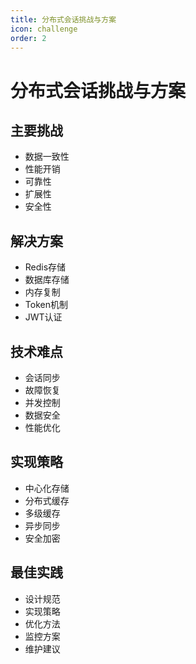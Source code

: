 ```yaml
---
title: 分布式会话挑战与方案
icon: challenge
order: 2
---
```


# 分布式会话挑战与方案

## 主要挑战
- 数据一致性
- 性能开销
- 可靠性
- 扩展性
- 安全性

## 解决方案
- Redis存储
- 数据库存储
- 内存复制
- Token机制
- JWT认证

## 技术难点
- 会话同步
- 故障恢复
- 并发控制
- 数据安全
- 性能优化

## 实现策略
- 中心化存储
- 分布式缓存
- 多级缓存
- 异步同步
- 安全加密

## 最佳实践
- 设计规范
- 实现策略
- 优化方法
- 监控方案
- 维护建议

